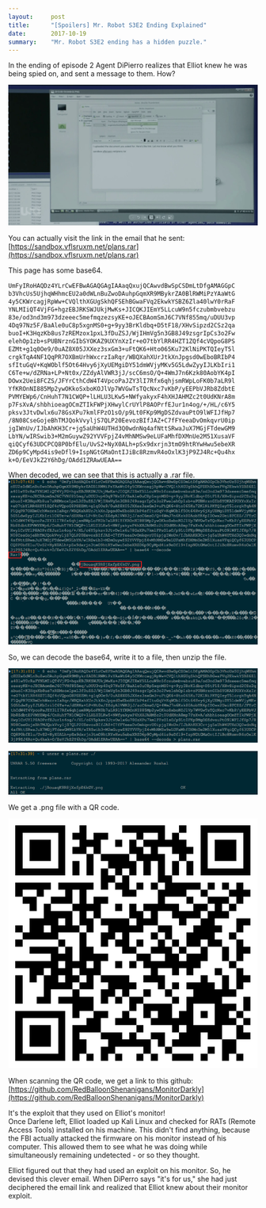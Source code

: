 ```yaml
---
layout:     post
title:      "[Spoilers] Mr. Robot S3E2 Ending Explained"
date:       2017-10-19
summary:    "Mr. Robot S3E2 ending has a hidden puzzle."
---
```


In the ending of episode 2 Agent DiPierro realizes that Elliot knew he was being spied on, and sent a message to them. How?

![The email](/images/3/email.png)

You can actually visit the link in the email that he sent: [https://sandbox.vflsruxm.net/plans.rar](https://sandbox.vflsruxm.net/plans.rar)

This page has some base64.
```
UmFyIRoHAQDz4YLrCwEFBwAGAQGAgIAAaqQxujQCAwvdBwSpCSDmLtDfgAMAGGpC
b3VhcUs5UjhqWHhmcEU2a0dWLnBuZwoDAuhpGqmXR9MBykrZA0BlRWMiPzYAaWtG
4y5CKWrcagjRpWw+CVQlthXGUgSkhQFSEhBGwaFVq2EkwkYSBZ6Zla40lwY0rRaF
YNLMIiQT4VjFG+hgzEBJRKSWJUkjMwKs+JICQKJIEmY5LLcuW9n5fczubmbvebzu
83e/od3nd3m973dzeeec5mefmqzezsyKE+oJECBAomSmJ6C7VNf855mq/uDUU3vp
4Dq97Nz5F/BaAle0uC8p5xgnMS0+g+9yy3BrKldbq+D5tF18/XHvSipzd2CSz2qa
buoI+K3HqzKb8us7zREMzox1pxL3fDuZSJ/WjIHmVg5n3GB8J49zsgrIpCs3o2Fw
elehOp1zb+sPUBNrznGIbSYOKAZ9UXYnXzIr+eO7tbYlRR4HZT1ZQf4cVQpoG8PS
EZMt+g1q0Oe9/0uAZ8X05JXXez3sxGm3+uFtQK6+Hto065Ku72KlNiPKTQIeyT5l
crgkTqA4NF1QqPR7OXBmUrhWxcrzIaRqr/WBQXahXUrJtkXnJpgsd0wEboBRIbP4
sfItuGqV+KqWOblf5Ot64Hvy6jXyUEMgiDY51dmWVjyMKv5G5LdwZyyIJLKbIri1
C6Te+w/dZRNa+LP+Nt0x/ZZdyAlVWR3jJ/scC6msO/Q+4WmJ7n6Kzk80AobYK4pI
DOwx2Uei8FCZS/JFYrCthCdW4T4VpcoPaJZY3lI7Rfx6qhjsmRWpLoFK0b7aLR9l
YfKROnNI885Mp2ywOKkoSxboKOJlVp7WVGwTsTQcNxc7vKbP/yEEPbVJRb8ZdbtE
PVMYEWp6/CnHuhT7N1CWQP+lLHLU3LKw5+NWfyakyxF4hXHJAHMZc2t0UdKNrA8m
p7FsXvA/shbhioeagOCmZTIkFWPjXHwylCrUYlP8AOPrfEJur1n4og/+/HL/c6Y5
pksv3JtvDwlx6u78GsXPu7kmlFPzO1sO/p9Lt0FKp9MgDSZdvauPtO9lWFIJfHp7
/8N08CseGojeBhTMJQokVvyljS7QLP20EevozBIfJAZ+C7fFYeeaDvOmkqvrU0ip
jgIWnUv/IJbAhKH3Cr+jg5aUhW4UTHd3Q0wdnNq4afNttSRwaJuX7MGjFTdewGM9
LbYN/wIRSwib3+M2mGuywZ92YVVFpjZ4vMhNMSw9eLUFaMhfDXMnUe2M51XusaVF
qiQCyf63UDCPCQ8P0bfElu/UvS2+NyX0ALh+pSx9dxrjn3tmO9htRYwHwu5ebeXR
ZD6p9CyMpd4is9eDfl9+IspNGtGMaOntIJiBc8RzmvR4oOxlK3jP9ZJ4Rc+Qu4hx
k+O/EeVJkZ2Y6hDg/OAdd1ZRAwUEAA==
```

When decoded, we can see that this is actually a .rar file.  
![Decoded rar](/images/3/decode.png)

So, we can decode the base64, write it to a file, then unzip the file.  

![Writing file](/images/3/write.png)

![Unzipping file](/images/3/unrar.png)

We get a .png file with a QR code.

![QR code](/images/3/jBouaqK9R8jXxfpE6kGV.png)

When scanning the QR code, we get a link to this github: [https://github.com/RedBalloonShenanigans/MonitorDarkly](https://github.com/RedBalloonShenanigans/MonitorDarkly)

It's the exploit that they used on Elliot's monitor!  
Once Darlene left, Elliot loaded up Kali Linux and checked for RATs (Remote Access Tools) installed on his machine. This didn't find anything, because the FBI actually attacked the firmware on his monitor instead of his computer. This allowed them to see what he was doing while simultaneously remaining undetected - or so they thought.

Elliot figured out that they had used an exploit on his monitor. So, he devised this clever email. When DiPerro says "it's for us," she had just deciphered the email link and realized that Elliot knew about their monitor exploit.
